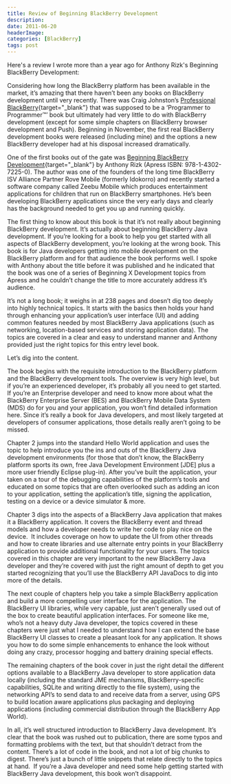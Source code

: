 ```yaml
---
title: Review of Beginning BlackBerry Development
description: 
date: 2011-06-20
headerImage: 
categories: [BlackBerry]
tags: post
---
```


Here's a review I wrote more than a year ago for Anthony Rizk's Beginning BlackBerry Development:

Considering how long the BlackBerry platform has been available in the market, it’s amazing that there haven’t been any books on BlackBerry development until very recently. There was Craig Johnston’s [Professional BlackBerry](https://www.amazon.com/gp/product/0764589539){target="_blank"} that was supposed to be a ‘Programmer to Programmer™’ book but ultimately had very little to do with BlackBerry development (except for some simple chapters on BlackBerry browser development and Push). Beginning in November, the first real BlackBerry development books were released (including mine) and the options a new BlackBerry developer had at his disposal increased dramatically.

One of the first books out of the gate was [Beginning BlackBerry Development](https://www.amazon.com/gp/product/1430272252){target="_blank"} by Anthony Rizk (Apress ISBN: 978-1-4302-7225-0). The author was one of the founders of the long time BlackBerry ISV Alliance Partner Rove Mobile (formerly Idokorro) and recently started a software company called Zeebu Mobile which produces entertainment applications for children that run on BlackBerry smartphones. He’s been developing BlackBerry applications since the very early days and clearly has the background needed to get you up and running quickly.

The first thing to know about this book is that it’s not really about beginning BlackBerry development. It’s actually about beginning BlackBerry Java development. If you’re looking for a book to help you get started with all aspects of BlackBerry development, you’re looking at the wrong book. This book is for Java developers getting into mobile development on the BlackBerry platform and for that audience the book performs well. I spoke with Anthony about the title before it was published and he indicated that the book was one of a series of Beginning X Development topics from Apress and he couldn’t change the title to more accurately address it’s audience.

It’s not a long book; it weighs in at 238 pages and doesn’t dig too deeply into highly technical topics. It starts with the basics then holds your hand through enhancing your application’s user interface (UI) and adding common features needed by most BlackBerry Java applications (such as networking, location-based services and storing application data). The topics are covered in a clear and easy to understand manner and Anthony provided just the right topics for this entry level book.

Let’s dig into the content.

The book begins with the requisite introduction to the BlackBerry platform and the BlackBerry development tools. The overview is very high level, but if you’re an experienced developer, it’s probably all you need to get started. If you’re an Enterprise developer and need to know more about what the BlackBerry Enterprise Server (BES) and BlackBerry Mobile Data System (MDS) do for you and your application, you won’t find detailed information here. Since it’s really a book for Java developers, and most likely targeted at developers of consumer applications, those details really aren’t going to be missed.

Chapter 2 jumps into the standard Hello World application and uses the topic to help introduce you the ins and outs of the BlackBerry Java development environments (for those that don’t know, the BlackBerry platform sports its own, free Java Development Environment [JDE] plus a more user friendly Eclipse plug-in). After you’ve built the application, your taken on a tour of the debugging capabilities of the platform’s tools and educated on some topics that are often overlooked such as adding an icon to your application, setting the application’s title, signing the application, testing on a device or a device simulator & more.

Chapter 3 digs into the aspects of a BlackBerry Java application that makes it a BlackBerry application. It covers the BlackBerry event and thread models and how a developer needs to write her code to play nice on the device.  It includes coverage on how to update the UI from other threads and how to create libraries and use alternate entry points in your BlackBerry application to provide additional functionality for your users. The topics covered in this chapter are very important to the new BlackBerry Java developer and they’re covered with just the right amount of depth to get you started recognizing that you’ll use the BlackBerry API JavaDocs to dig into more of the details.

The next couple of chapters help you take a simple BlackBerry application and build a more compelling user interface for the application. The BlackBerry UI libraries, while very capable, just aren’t generally used out of the box to create beautiful application interfaces. For someone like me, who’s not a heavy duty Java developer, the topics covered in these chapters were just what I needed to understand how I can extend the base BlackBerry UI classes to create a pleasant look for any application. It shows you how to do some simple enhancements to enhance the look without doing any crazy, processor hogging and battery draining special effects.

The remaining chapters of the book cover in just the right detail the different options available to a BlackBerry Java developer to store application data locally (including the standard JME mechanisms, BlackBerry-specific capabilities, SQLite and writing directly to the file system), using the networking API’s to send data to and receive data from a server, using GPS to build location aware applications plus packaging and deploying applications (including commercial distribution through the BlackBerry App World).

In all, it’s well structured introduction to BlackBerry Java development. It’s clear that the book was rushed out to publication, there are some typos and formatting problems with the text, but that shouldn’t detract from the content. There’s a lot of code in the book, and not a lot of big chunks to digest. There’s just a bunch of little snippets that relate directly to the topics at hand.  If you’re a Java developer and need some help getting started with BlackBerry Java development, this book won’t disappoint.